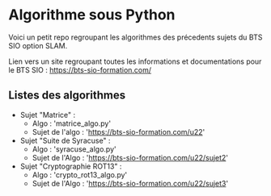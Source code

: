 # Algorithme sous Python

Voici un petit repo regroupant les algorithmes des précedents sujets du BTS SIO option SLAM.

Lien vers un site regroupant toutes les informations et documentations pour le BTS SIO : 
https://bts-sio-formation.com/
## Listes des algorithmes
- Sujet "Matrice" :
	- Algo : 'matrice_algo.py'
	- Sujet de l'algo : 'https://bts-sio-formation.com/u22'
- Sujet "Suite de Syracuse" :
	- Algo : 'syracuse_algo.py'
	- Sujet de l'Algo : 'https://bts-sio-formation.com/u22/sujet2'
- Sujet "Cryptographie ROT13" :
	- Algo : 'crypto_rot13_algo.py'
	- Sujet de l'Algo : 'https://bts-sio-formation.com/u22/sujet3' 
